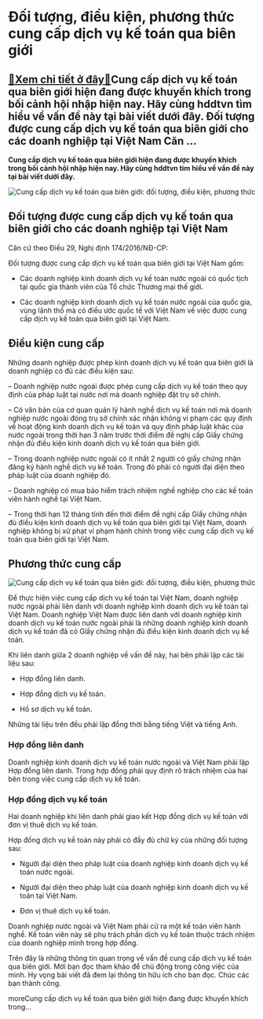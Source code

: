 Đối tượng, điều kiện, phương thức cung cấp dịch vụ kế toán qua biên giới
========================================================================

[:gift:Xem chi tiết ở đây:gift:](https://hddtvn.com/doi-tuong-dieu-kien-phuong-thuc-cung-cap-dich-vu-ke-toan-qua-bien-gioi/)Cung cấp dịch vụ kế toán qua biên giới hiện đang được khuyến khích trong bối cảnh hội nhập hiện nay. Hãy cùng hddtvn tìm hiểu về vấn đề này tại bài viết dưới đây. Đối tượng được cung cấp dịch vụ kế toán qua biên giới cho các doanh nghiệp tại Việt Nam Căn …
----------------------------------------------------------------------------------------------------------------------------------------------------------------------------------------------------------------------------------------------------------------

**Cung cấp dịch vụ kế toán qua biên giới hiện đang được khuyến khích trong bối cảnh hội nhập hiện nay. Hãy cùng hddtvn tìm hiểu về vấn đề này tại bài viết dưới đây.**


![Cung cấp dịch vụ kế toán qua biên giới: đối tượng, điều kiện, phương thức](https://hddtvn.com/wp-content/uploads/2021/01/only-prop-g917307214.jpg "Cung cấp dịch vụ kế toán qua biên giới: đối tượng, điều kiện, phương thức")


**Đối tượng được cung cấp dịch vụ kế toán qua biên giới cho các doanh nghiệp tại Việt Nam**
-------------------------------------------------------------------------------------------


Căn cứ theo Điều 29, Nghị định 174/2016/NĐ-CP:


Đối tượng được cung cấp dịch vụ kế toán qua biên giới tại Việt Nam gồm:




* Các doanh nghiệp kinh doanh dịch vụ kế toán nước ngoài có quốc tịch tại quốc gia thành viên của Tổ chức Thương mại thế giới.

* Các doanh nghiệp kinh doanh dịch vụ kế toán nước ngoài của quốc gia, vùng lãnh thổ mà có điều ước quốc tế với Việt Nam về việc được cung cấp dịch vụ kế toán qua biên giới tại Việt Nam.



**Điều kiện cung cấp**
----------------------


Những doanh nghiệp được phép kinh doanh dịch vụ kế toán qua biên giới là doanh nghiệp có đủ các điều kiện sau:


– Doanh nghiệp nước ngoài được phép cung cấp dịch vụ kế toán theo quy định của pháp luật tại nước nơi mà doanh nghiệp đặt trụ sở chính.


– Có văn bản của cơ quan quản lý hành nghề dịch vụ kế toán nơi mà doanh nghiệp nước ngoài đóng trụ sở chính xác nhận không vi phạm các quy định về hoạt động kinh doanh dịch vụ kế toán và quy định pháp luật khác của nước ngoài trong thời hạn 3 năm trước thời điểm đề nghị cấp Giấy chứng nhận đủ điều kiện kinh doanh dịch vụ kế toán qua biên giới.


– Trong doanh nghiệp nước ngoài có ít nhất 2 người có giấy chứng nhận đăng ký hành nghề dịch vụ kế toán. Trong đó phải có người đại diện theo pháp luật của doanh nghiệp đó.


– Doanh nghiệp có mua bảo hiểm trách nhiệm nghề nghiệp cho các kế toán viên hành nghề tại Việt Nam.


– Trong thời hạn 12 tháng tính đến thời điểm đề nghị cấp Giấy chứng nhận đủ điều kiện kinh doanh dịch vụ kế toán qua biên giới tại Việt Nam, doanh nghiệp không bị xử phạt vi phạm hành chính trong việc cung cấp dịch vụ kế toán qua biên giới tại Việt Nam.


**Phương thức cung cấp**
------------------------


![Cung cấp dịch vụ kế toán qua biên giới: đối tượng, điều kiện, phương thức](https://hddtvn.com/wp-content/uploads/2021/01/165644bao-cao-dinh-ky-trong-linh-vuc-ke-toan.jpg "Cung cấp dịch vụ kế toán qua biên giới: đối tượng, điều kiện, phương thức")


Để thực hiện việc cung cấp dịch vụ kế toán tại Việt Nam, doanh nghiệp nước ngoài phải liên danh với doanh nghiệp kinh doanh dịch vụ kế toán tại Việt Nam. Doanh nghiệp Việt Nam được liên danh với doanh nghiệp kinh doanh dịch vụ kế toán nước ngoài phải là những doanh nghiệp kinh doanh dịch vụ kế toán đã có Giấy chứng nhận đủ điều kiện kinh doanh dịch vụ kế toán.


Khi liên danh giữa 2 doanh nghiệp về vấn đề này, hai bên phải lập các tài liệu sau:




* Hợp đồng liên danh.

* Hợp đồng dịch vụ kế toán.

* Hồ sơ dịch vụ kế toán.



Những tài liệu trên đều phải lập đồng thời bằng tiếng Việt và tiếng Anh.


### Hợp đồng liên danh


Doanh nghiệp kinh doanh dịch vụ kế toán nước ngoài và Việt Nam phải lập Hợp đồng liên danh. Trong hợp đồng phải quy định rõ trách nhiệm của hai bên trong việc cung cấp dịch vụ kế toán.


### Hợp đồng dịch vụ kế toán


Hai doanh nghiệp khi liên danh phải giao kết Hợp đồng dịch vụ kế toán với đơn vị thuê dịch vụ kế toán.


Hợp đồng dịch vụ kế toán này phải có đầy đủ chữ ký của những đối tượng sau:




* Người đại diện theo pháp luật của doanh nghiệp kinh doanh dịch vụ kế toán nước ngoài.

* Người đại diện theo pháp luật của doanh nghiệp kinh doanh dịch vụ kế toán tại Việt Nam.

* Đơn vị thuê dịch vụ kế toán.



Doanh nghiệp nước ngoài và Việt Nam phải cử ra một kế toán viên hành nghề. Kế toán viên này sẽ phụ trách phần dịch vụ kế toán thuộc trách nhiệm của doanh nghiệp mình trong hợp đồng.


Trên đây là những thông tin quan trọng về vấn đề cung cấp dịch vụ kế toán qua biên giới. Mời bạn đọc tham khảo để chủ động trong công việc của mình. Hy vọng bài viết đã đem lại thông tin hữu ích cho bạn đọc. Chúc các bạn thành công.


moreCung cấp dịch vụ kế toán qua biên giới hiện đang được khuyến khích trong…

